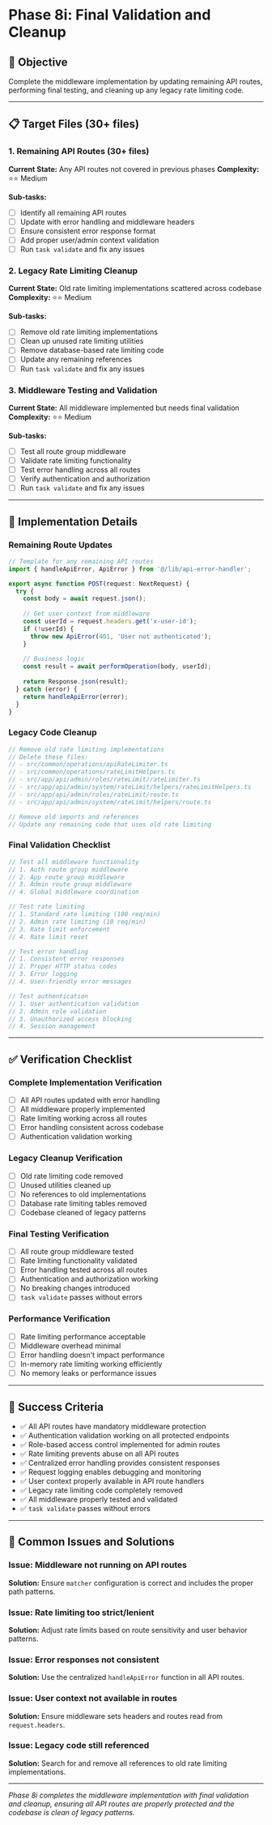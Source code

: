 # Phase 8i: Final Validation and Cleanup

## 🎯 Objective
Complete the middleware implementation by updating remaining API routes, performing final testing, and cleaning up any legacy rate limiting code.

---

## 📋 Target Files (30+ files)

### 1. Remaining API Routes (30+ files)
**Current State:** Any API routes not covered in previous phases
**Complexity:** ⭐⭐ Medium

**Sub-tasks:**
- [ ] Identify all remaining API routes
- [ ] Update with error handling and middleware headers
- [ ] Ensure consistent error response format
- [ ] Add proper user/admin context validation
- [ ] Run `task validate` and fix any issues

### 2. Legacy Rate Limiting Cleanup
**Current State:** Old rate limiting implementations scattered across codebase
**Complexity:** ⭐⭐ Medium

**Sub-tasks:**
- [ ] Remove old rate limiting implementations
- [ ] Clean up unused rate limiting utilities
- [ ] Remove database-based rate limiting code
- [ ] Update any remaining references
- [ ] Run `task validate` and fix any issues

### 3. Middleware Testing and Validation
**Current State:** All middleware implemented but needs final validation
**Complexity:** ⭐⭐ Medium

**Sub-tasks:**
- [ ] Test all route group middleware
- [ ] Validate rate limiting functionality
- [ ] Test error handling across all routes
- [ ] Verify authentication and authorization
- [ ] Run `task validate` and fix any issues

---

## 🚀 Implementation Details

### Remaining Route Updates
```typescript
// Template for any remaining API routes
import { handleApiError, ApiError } from '@/lib/api-error-handler';

export async function POST(request: NextRequest) {
  try {
    const body = await request.json();
    
    // Get user context from middleware
    const userId = request.headers.get('x-user-id');
    if (!userId) {
      throw new ApiError(401, 'User not authenticated');
    }
    
    // Business logic
    const result = await performOperation(body, userId);
    
    return Response.json(result);
  } catch (error) {
    return handleApiError(error);
  }
}
```

### Legacy Code Cleanup
```typescript
// Remove old rate limiting implementations
// Delete these files:
// - src/common/operations/apiRateLimiter.ts
// - src/common/operations/rateLimitHelpers.ts
// - src/app/api/admin/roles/rateLimit/rateLimiter.ts
// - src/app/api/admin/system/rateLimit/helpers/rateLimitHelpers.ts
// - src/app/api/admin/roles/rateLimit/route.ts
// - src/app/api/admin/system/rateLimit/helpers/route.ts

// Remove old imports and references
// Update any remaining code that uses old rate limiting
```

### Final Validation Checklist
```typescript
// Test all middleware functionality
// 1. Auth route group middleware
// 2. App route group middleware  
// 3. Admin route group middleware
// 4. Global middleware coordination

// Test rate limiting
// 1. Standard rate limiting (100 req/min)
// 2. Admin rate limiting (10 req/min)
// 3. Rate limit enforcement
// 4. Rate limit reset

// Test error handling
// 1. Consistent error responses
// 2. Proper HTTP status codes
// 3. Error logging
// 4. User-friendly error messages

// Test authentication
// 1. User authentication validation
// 2. Admin role validation
// 3. Unauthorized access blocking
// 4. Session management
```

---

## ✅ Verification Checklist

### Complete Implementation Verification
- [ ] All API routes updated with error handling
- [ ] All middleware properly implemented
- [ ] Rate limiting working across all routes
- [ ] Error handling consistent across codebase
- [ ] Authentication validation working

### Legacy Cleanup Verification
- [ ] Old rate limiting code removed
- [ ] Unused utilities cleaned up
- [ ] No references to old implementations
- [ ] Database rate limiting tables removed
- [ ] Codebase cleaned of legacy patterns

### Final Testing Verification
- [ ] All route group middleware tested
- [ ] Rate limiting functionality validated
- [ ] Error handling tested across all routes
- [ ] Authentication and authorization working
- [ ] No breaking changes introduced
- [ ] `task validate` passes without errors

### Performance Verification
- [ ] Rate limiting performance acceptable
- [ ] Middleware overhead minimal
- [ ] Error handling doesn't impact performance
- [ ] In-memory rate limiting working efficiently
- [ ] No memory leaks or performance issues

---

## 🎯 Success Criteria

- ✅ All API routes have mandatory middleware protection
- ✅ Authentication validation working on all protected endpoints
- ✅ Role-based access control implemented for admin routes
- ✅ Rate limiting prevents abuse on all API routes
- ✅ Centralized error handling provides consistent responses
- ✅ Request logging enables debugging and monitoring
- ✅ User context properly available in API route handlers
- ✅ Legacy rate limiting code completely removed
- ✅ All middleware properly tested and validated
- ✅ `task validate` passes without errors

---

## 🚨 Common Issues and Solutions

### Issue: Middleware not running on API routes
**Solution:** Ensure `matcher` configuration is correct and includes the proper path patterns.

### Issue: Rate limiting too strict/lenient
**Solution:** Adjust rate limits based on route sensitivity and user behavior patterns.

### Issue: Error responses not consistent
**Solution:** Use the centralized `handleApiError` function in all API routes.

### Issue: User context not available in routes
**Solution:** Ensure middleware sets headers and routes read from `request.headers`.

### Issue: Legacy code still referenced
**Solution:** Search for and remove all references to old rate limiting implementations.

---

*Phase 8i completes the middleware implementation with final validation and cleanup, ensuring all API routes are properly protected and the codebase is clean of legacy patterns.*
